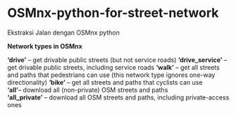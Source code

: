 # OSMnx-python-for-street-network
Ekstraksi Jalan dengan OSMnx python

**Network types in OSMnx** 
 
**‘drive’** – get drivable public streets (but not service roads) 
**‘drive_service’** – get drivable public streets, including service roads 
**‘walk’** – get all streets and paths that pedestrians can use (this network type ignores one-way directionality) 
 **‘bike’** – get all streets and paths that cyclists can use  
**‘all’**– download all (non-private) OSM streets and paths  
**‘all_private’** – download all OSM streets and paths, including private-access ones 

